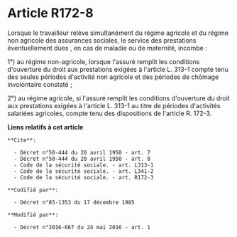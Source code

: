 # Article R172-8

Lorsque le travailleur relève simultanément du régime agricole et du régime non agricole des assurances sociales, le service
des prestations éventuellement dues , en cas de maladie ou de maternité, incombe :

1°) au régime non-agricole, lorsque l'assuré remplit les conditions d'ouverture du droit aux prestations exigées à l'article
L. 313-1 compte tenu des seules périodes d'activité non agricole et des périodes de chômage involontaire constaté ; 

2°) au régime agricole, si l'assuré remplit les conditions d'ouverture du droit aux prestations exigées à l'article L. 313-1
au titre de périodes d'activités salariées agricoles, compte tenu des dispositions de l'article R. 172-3.

**Liens relatifs à cet article**

	**Cite**:

	  - Décret n°50-444 du 20 avril 1950 - art. 7
	  - Décret n°50-444 du 20 avril 1950 - art. 8
	  - Code de la sécurité sociale. - art. L313-1
	  - Code de la sécurité sociale. - art. L341-2
	  - Code de la sécurité sociale. - art. R172-3

	**Codifié par**:

	  - Décret n°85-1353 du 17 décembre 1985

	**Modifié par**:

	  - Décret n°2016-667 du 24 mai 2016 - art. 1

